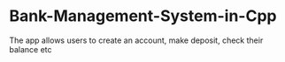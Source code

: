 # Bank-Management-System-in-Cpp
The app allows users to create an account, make deposit, check their balance etc
